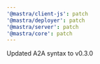 ```yaml
---
'@mastra/client-js': patch
'@mastra/deployer': patch
'@mastra/server': patch
'@mastra/core': patch
---
```


Updated A2A syntax to v0.3.0
